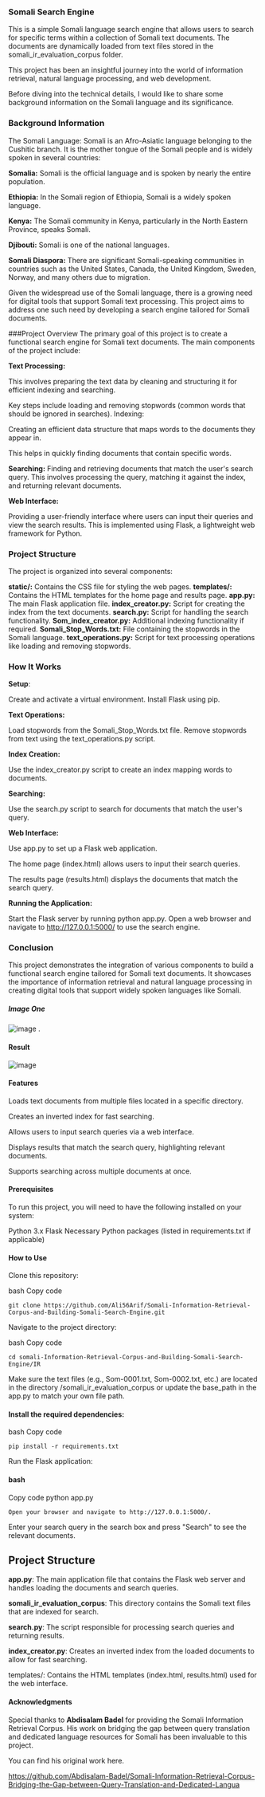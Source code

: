 ### Somali Search Engine
This is a simple Somali language search engine that allows users to search for specific terms within a collection of Somali text documents.
The documents are dynamically loaded from text files stored in the somali_ir_evaluation_corpus folder.

This project has been an insightful journey into the world of information retrieval, natural language processing, and web development.

Before diving into the technical details, I would like to share some background information on the Somali language and its significance.

### Background Information
The Somali Language: Somali is an Afro-Asiatic language belonging to the Cushitic branch. It is the mother tongue of the Somali people and is widely spoken in several countries:

**Somalia:** Somali is the official language and is spoken by nearly the entire population.

**Ethiopia:** In the Somali region of Ethiopia, Somali is a widely spoken language.

**Kenya:** The Somali community in Kenya, particularly in the North Eastern Province, speaks Somali.

**Djibouti:** Somali is one of the national languages.

**Somali Diaspora:** There are significant Somali-speaking communities in countries such as the United States, Canada, the United Kingdom, Sweden, Norway, and many others due to migration.

Given the widespread use of the Somali language, there is a growing need for digital tools that support Somali text processing. This project aims to address one such need by developing a search engine tailored for Somali documents.

###Project Overview
The primary goal of this project is to create a functional search engine for Somali text documents. The main components of the project include:

**Text Processing:**

This involves preparing the text data by cleaning and structuring it for efficient indexing and searching.

Key steps include loading and removing stopwords (common words that should be ignored in searches).
Indexing:

Creating an efficient data structure that maps words to the documents they appear in.

This helps in quickly finding documents that contain specific words.

**Searching:**
Finding and retrieving documents that match the user's search query.
This involves processing the query, matching it against the index, and returning relevant documents.

**Web Interface:**

Providing a user-friendly interface where users can input their queries and view the search results.
This is implemented using Flask, a lightweight web framework for Python.

### Project Structure
The project is organized into several components:

**static/:** Contains the CSS file for styling the web pages.
**templates/:** Contains the HTML templates for the home page and results page.
**app.py:** The main Flask application file.
**index_creator.py:** Script for creating the index from the text documents.
**search.py:** Script for handling the search functionality.
**Som_index_creator.py:** Additional indexing functionality if required.
**Somali_Stop_Words.txt:** File containing the stopwords in the Somali language.
**text_operations.py:** Script for text processing operations like loading and removing stopwords.

### How It Works
**Setup**:

Create and activate a virtual environment.
Install Flask using pip.

**Text Operations:**

Load stopwords from the Somali_Stop_Words.txt file.
Remove stopwords from text using the text_operations.py script.

**Index Creation:**

Use the index_creator.py script to create an index mapping words to documents.

**Searching:**

Use the search.py script to search for documents that match the user's query.

**Web Interface:**

Use app.py to set up a Flask web application.

The home page (index.html) allows users to input their search queries.

The results page (results.html) displays the documents that match the search query.

**Running the Application:**

Start the Flask server by running python app.py.
Open a web browser and navigate to http://127.0.0.1:5000/ to use the search engine.

### Conclusion
This project demonstrates the integration of various components to build a functional search engine tailored for Somali text documents. It showcases the importance of information retrieval and natural language processing in creating digital tools that support widely spoken languages like Somali.

##### Image One
![image](https://github.com/user-attachments/assets/7e9d500b-1db4-416e-a857-87bcdc7f6047) . 

#### Result
![image](https://github.com/user-attachments/assets/3a52ea92-522b-411a-9aad-324941a8742d)





#### Features
Loads text documents from multiple files located in a specific directory.

Creates an inverted index for fast searching.

Allows users to input search queries via a web interface.

Displays results that match the search query, highlighting relevant documents.

Supports searching across multiple documents at once.

#### Prerequisites
To run this project, you will need to have the following installed on your system:

Python 3.x
Flask
Necessary Python packages (listed in requirements.txt if applicable)

#### How to Use
Clone this repository:

bash
Copy code
```
git clone https://github.com/Ali56Arif/Somali-Information-Retrieval-Corpus-and-Building-Somali-Search-Engine.git
```
Navigate to the project directory:

bash
Copy code
```
cd somali-Information-Retrieval-Corpus-and-Building-Somali-Search-Engine/IR
```
Make sure the text files (e.g., Som-0001.txt, Som-0002.txt, etc.) are located in the directory /somali_ir_evaluation_corpus or update the base_path in the app.py to match your own file path.

#### Install the required dependencies:

bash
Copy code
```
pip install -r requirements.txt
```

Run the Flask application:

#### bash
Copy code
python app.py

```
Open your browser and navigate to http://127.0.0.1:5000/.
```

Enter your search query in the search box and press "Search" to see the relevant documents.

## Project Structure
**app.py**: The main application file that contains the Flask web server and handles loading the documents and search queries.

**somali_ir_evaluation_corpus**: This directory contains the Somali text files that are indexed for search.

**search.py**: The script responsible for processing search queries and returning results.

**index_creator.py**: Creates an inverted index from the loaded documents to allow for fast searching.

templates/: Contains the HTML templates (index.html, results.html) used for the web interface.

#### Acknowledgments
Special thanks to **Abdisalam Badel** for providing the Somali Information Retrieval Corpus. His work on bridging the gap between query translation and dedicated language resources for Somali has been invaluable to this project.

You can find his original work here.

https://github.com/Abdisalam-Badel/Somali-Information-Retrieval-Corpus-Bridging-the-Gap-between-Query-Translation-and-Dedicated-Langua


